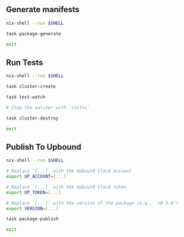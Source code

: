 ## Generate manifests

```bash
nix-shell --run $SHELL

task package-generate

exit
```

## Run Tests

```bash
nix-shell --run $SHELL

task cluster-create

task test-watch

# Stop the watcher with `ctrl+c`

task cluster-destroy

exit
```

## Publish To Upbound

```bash
nix-shell --run $SHELL

# Replace `[...]` with the Upbound Cloud account
export UP_ACCOUNT=[...]

# Replace `[...]` with the Upbound Cloud token
export UP_TOKEN=[...]

# Replace `[...]` with the version of the package (e.g., `v0.5.0`)
export VERSION=[...]

task package-publish

exit
```

